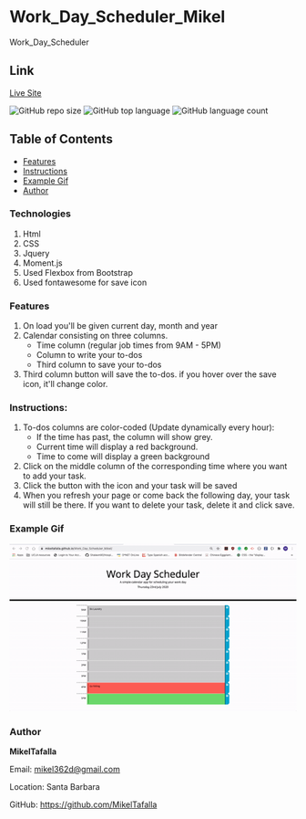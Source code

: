 # Work_Day_Scheduler_Mikel
Work_Day_Scheduler

## Link
[Live Site](https://mikeltafalla.github.io/Work_Day_Scheduler_Mikel/)

![GitHub repo size](https://img.shields.io/github/repo-size/MikelTafalla/Work_Day_Scheduler?logo=github)
![GitHub top language](https://img.shields.io/github/languages/top/MikelTafalla/Work_Day_Scheduler?color=green&logo=github&logoColor=green)
![GitHub language count](https://img.shields.io/github/languages/count/MikelTafalla/Work_Day_Scheduler?color=green&logo=github&logoColor=green)

## Table of Contents

* [Features](#features)
* [Instructions](#instructions)
* [Example Gif](#example-gif)
* [Author](#author)

### Technologies
1. Html
2. CSS
3. Jquery
4. Moment.js
5. Used Flexbox from Bootstrap
6. Used fontawesome for save icon

### Features

1. On load you'll be given current day, month and year
2. Calendar consisting on three columns.
    * Time column (regular job times from 9AM - 5PM)
    * Column to write your to-dos
    * Third column to save your to-dos
3. Third column button will save the to-dos. if you hover over the save icon, it'll change color.

### Instructions:

1. To-dos columns are color-coded (Update dynamically every hour):
    * If the time has past, the column will show grey.
    * Current time will display a red background.
    * Time to come will display a green background
2. Click on the middle column of the corresponding time where you want to add your task.
3. Click the button with the icon and your task will be saved
4. When you refresh your page or come back the following day, your task will still be there. If you want to delete your task, delete it and click save.

### Example Gif

![](assets/images/giphy.gif)

### Author 

**MikelTafalla**

Email: mikel362d@gmail.com

Location: Santa Barbara

GitHub: https://github.com/MikelTafalla

